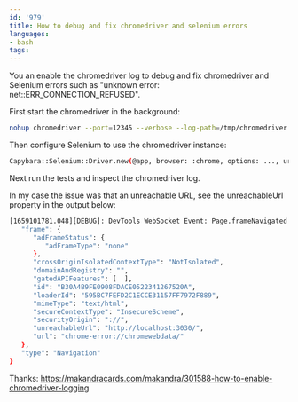 ```yaml
---
id: '979'
title: How to debug and fix chromedriver and selenium errors
languages:
- bash
tags:
---
```

You an enable the chromedriver log to debug and fix chromedriver and Selenium errors such as "unknown error: net::ERR_CONNECTION_REFUSED".

First start the chromedriver in the background:

```bash
nohup chromedriver --port=12345 --verbose --log-path=/tmp/chromedriver.log &
```

Then configure Selenium to use the chromedriver instance:

```bash
Capybara::Selenium::Driver.new(@app, browser: :chrome, options: ..., url: 'http://localhost:12345')
```

Next run the tests and inspect the chromedriver log.

In my case the issue was that an unreachable URL, see the unreachableUrl property in the output below:

```bash
[1659101781.048][DEBUG]: DevTools WebSocket Event: Page.frameNavigated B30A4B9FE0908FDACE0522341267520A {
   "frame": {
      "adFrameStatus": {
         "adFrameType": "none"
      },
      "crossOriginIsolatedContextType": "NotIsolated",
      "domainAndRegistry": "",
      "gatedAPIFeatures": [  ],
      "id": "B30A4B9FE0908FDACE0522341267520A",
      "loaderId": "595BC7FEFD2C1ECCE31157FF7972F889",
      "mimeType": "text/html",
      "secureContextType": "InsecureScheme",
      "securityOrigin": "://",
      "unreachableUrl": "http://localhost:3030/",
      "url": "chrome-error://chromewebdata/"
   },
   "type": "Navigation"
}
```

Thanks: https://makandracards.com/makandra/301588-how-to-enable-chromedriver-logging
